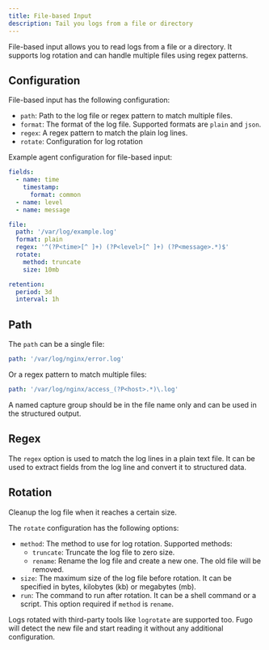 ```yaml
---
title: File-based Input
description: Tail you logs from a file or directory
---
```


File-based input allows you to read logs from a file or a directory. It supports log rotation and can handle multiple files using regex patterns.

## Configuration

File-based input has the following configuration:

- `path`: Path to the log file or regex pattern to match multiple files.
- `format`: The format of the log file. Supported formats are `plain` and `json`.
- `regex`: A regex pattern to match the plain log lines.
- `rotate`: Configuration for log rotation

Example agent configuration for file-based input:

```yaml
fields:
  - name: time
    timestamp:
      format: common
  - name: level
  - name: message

file:
  path: '/var/log/example.log'
  format: plain
  regex: '^(?P<time>[^ ]+) (?P<level>[^ ]+) (?P<message>.*)$'
  rotate:
    method: truncate
    size: 10mb

retention:
  period: 3d
  interval: 1h
```

## Path

The `path` can be a single file:

```yaml
path: '/var/log/nginx/error.log'
```

Or a regex pattern to match multiple files:

```yaml
path: '/var/log/nginx/access_(?P<host>.*)\.log'
```

A named capture group should be in the file name only and can be used in the structured output.

## Regex

The `regex` option is used to match the log lines in a plain text file. It can be used to extract fields from the log line and convert it to structured data.

## Rotation

Cleanup the log file when it reaches a certain size.

The `rotate` configuration has the following options:

- `method`: The method to use for log rotation. Supported methods:
  - `truncate`: Truncate the log file to zero size.
  - `rename`: Rename the log file and create a new one. The old file will be removed.
- `size`: The maximum size of the log file before rotation. It can be specified in bytes, kilobytes (kb) or megabytes (mb).
- `run`: The command to run after rotation. It can be a shell command or a script. This option required if `method` is `rename`.

Logs rotated with third-party tools like `logrotate` are supported too. Fugo will detect the new file and start reading it without any additional configuration.
